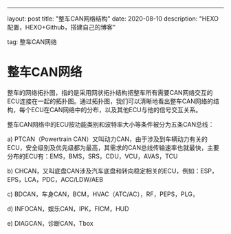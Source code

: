 ---
layout: post
title: "整车CAN网络结构"
date: 2020-08-10
description: "HEXO配置，HEXO+Github，搭建自己的博客"

tag: 整车CAN网络

# 整车CAN网络

整车的网络拓扑图，指的是采用网状拓扑结构把整车所有需要CAN网络交互的ECU连接在一起的拓扑图。通过拓扑图，我们可以清晰地看出整车CAN网络的结构，每个ECU在CAN网络中的分布，以及其他ECU与他的信号交互关系。

整车CAN网络中的ECU按功能类别和波特率大小等条件被分为五条CAN总线：

a)	PTCAN（Powertrain CAN）又叫动力CAN，由于涉及到车辆动力有关的ECU，安全级别及优先级都为最高，其需求的CAN总线传输速率也就最快，主要分布的ECU有：EMS，BMS，SRS，CDU，VCU，AVAS，TCU

b)	CHCAN，又叫底盘CAN涉及汽车底盘和转向稳定相关的ECU，例如：ESP，EPS，LCA，PDC，ACC/LDW/AEB

c)	BDCAN，车身CAN，BCM，HVAC（ATC/AC），RF，PEPS，PLG，

d)	INFOCAN，娱乐CAN，IPK，FICM，HUD

e)	DIAGCAN，诊断CAN，Tbox